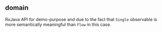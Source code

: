 ## domain

RxJava API for demo-purpose and due to the fact that `Single` observable is more
semantically meaningful than `Flow` in this case.
